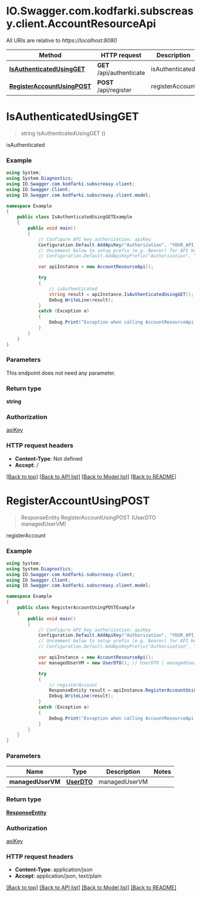 # IO.Swagger.com.kodfarki.subscreasy.client.AccountResourceApi

All URIs are relative to *https://localhost:8080*

Method | HTTP request | Description
------------- | ------------- | -------------
[**IsAuthenticatedUsingGET**](AccountResourceApi.md#isauthenticatedusingget) | **GET** /api/authenticate | isAuthenticated
[**RegisterAccountUsingPOST**](AccountResourceApi.md#registeraccountusingpost) | **POST** /api/register | registerAccount


<a name="isauthenticatedusingget"></a>
# **IsAuthenticatedUsingGET**
> string IsAuthenticatedUsingGET ()

isAuthenticated

### Example
```csharp
using System;
using System.Diagnostics;
using IO.Swagger.com.kodfarki.subscreasy.client;
using IO.Swagger.Client;
using IO.Swagger.com.kodfarki.subscreasy.client.model;

namespace Example
{
    public class IsAuthenticatedUsingGETExample
    {
        public void main()
        {
            // Configure API key authorization: apiKey
            Configuration.Default.AddApiKey("Authorization", "YOUR_API_KEY");
            // Uncomment below to setup prefix (e.g. Bearer) for API key, if needed
            // Configuration.Default.AddApiKeyPrefix("Authorization", "Bearer");

            var apiInstance = new AccountResourceApi();

            try
            {
                // isAuthenticated
                string result = apiInstance.IsAuthenticatedUsingGET();
                Debug.WriteLine(result);
            }
            catch (Exception e)
            {
                Debug.Print("Exception when calling AccountResourceApi.IsAuthenticatedUsingGET: " + e.Message );
            }
        }
    }
}
```

### Parameters
This endpoint does not need any parameter.

### Return type

**string**

### Authorization

[apiKey](../README.md#apiKey)

### HTTP request headers

 - **Content-Type**: Not defined
 - **Accept**: */*

[[Back to top]](#) [[Back to API list]](../README.md#documentation-for-api-endpoints) [[Back to Model list]](../README.md#documentation-for-models) [[Back to README]](../README.md)

<a name="registeraccountusingpost"></a>
# **RegisterAccountUsingPOST**
> ResponseEntity RegisterAccountUsingPOST (UserDTO managedUserVM)

registerAccount

### Example
```csharp
using System;
using System.Diagnostics;
using IO.Swagger.com.kodfarki.subscreasy.client;
using IO.Swagger.Client;
using IO.Swagger.com.kodfarki.subscreasy.client.model;

namespace Example
{
    public class RegisterAccountUsingPOSTExample
    {
        public void main()
        {
            // Configure API key authorization: apiKey
            Configuration.Default.AddApiKey("Authorization", "YOUR_API_KEY");
            // Uncomment below to setup prefix (e.g. Bearer) for API key, if needed
            // Configuration.Default.AddApiKeyPrefix("Authorization", "Bearer");

            var apiInstance = new AccountResourceApi();
            var managedUserVM = new UserDTO(); // UserDTO | managedUserVM

            try
            {
                // registerAccount
                ResponseEntity result = apiInstance.RegisterAccountUsingPOST(managedUserVM);
                Debug.WriteLine(result);
            }
            catch (Exception e)
            {
                Debug.Print("Exception when calling AccountResourceApi.RegisterAccountUsingPOST: " + e.Message );
            }
        }
    }
}
```

### Parameters

Name | Type | Description  | Notes
------------- | ------------- | ------------- | -------------
 **managedUserVM** | [**UserDTO**](UserDTO.md)| managedUserVM | 

### Return type

[**ResponseEntity**](ResponseEntity.md)

### Authorization

[apiKey](../README.md#apiKey)

### HTTP request headers

 - **Content-Type**: application/json
 - **Accept**: application/json, text/plain

[[Back to top]](#) [[Back to API list]](../README.md#documentation-for-api-endpoints) [[Back to Model list]](../README.md#documentation-for-models) [[Back to README]](../README.md)

